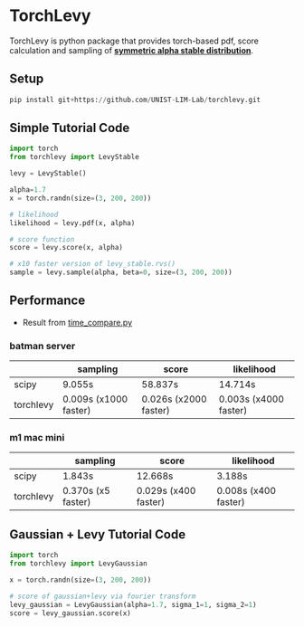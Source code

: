 # TorchLevy
TorchLevy is python package that provides torch-based pdf, score calculation and sampling of **[symmetric alpha stable distribution](https://en.wikipedia.org/wiki/Stable_distribution)**.
## Setup


```python
pip install git+https://github.com/UNIST-LIM-Lab/torchlevy.git 
```

## Simple Tutorial Code

```python
import torch
from torchlevy import LevyStable

levy = LevyStable()

alpha=1.7
x = torch.randn(size=(3, 200, 200))

# likelihood
likelihood = levy.pdf(x, alpha)

# score function
score = levy.score(x, alpha)

# x10 faster version of levy_stable.rvs()
sample = levy.sample(alpha, beta=0, size=(3, 200, 200))

```


## Performance
* Result from [time_compare.py](https://github.com/UNIST-LIM-Lab/torchlevy/blob/master/time_compare.py)

### batman server

|  | sampling | score | likelihood |
| --- | --- | --- | --- |
| scipy | 9.055s | 58.837s | 14.714s |
| torchlevy | 0.009s (x1000 faster) | 0.026s (x2000 faster) | 0.003s (x4000 faster) |

### m1 mac mini

|  | sampling | score | likelihood |
| --- | --- | --- | --- |
| scipy | 1.843s | 12.668s | 3.188s |
| torchlevy | 0.370s (x5 faster) | 0.029s (x400 faster) | 0.008s (x400 faster) |


## Gaussian + Levy Tutorial Code
```python
import torch
from torchlevy import LevyGaussian

x = torch.randn(size=(3, 200, 200))

# score of gaussian+levy via fourier transform
levy_gaussian = LevyGaussian(alpha=1.7, sigma_1=1, sigma_2=1)
score = levy_gaussian.score(x)


```

